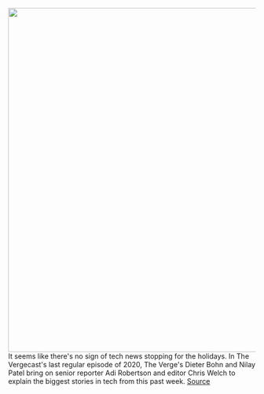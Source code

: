 <img src='https://cdn.vox-cdn.com/thumbor/Qo38GHXIpHoapP4SUKFncGgXJqw=/0x0:2040x1360/1200x800/filters:focal(857x517:1183x843)/cdn.vox-cdn.com/uploads/chorus_image/image/68548236/npatel_201209_4332_0060.0.0.jpg' width='700px' /><br/>
It seems like there's no sign of tech news stopping for the holidays. In The Vergecast's last regular episode of 2020, The Verge's Dieter Bohn and Nilay Patel bring on senior reporter Adi Robertson and editor Chris Welch to explain the biggest stories in tech from this past week.
<a href='https://www.theverge.com/2020/12/18/22188720/vergecast-podcast-google-antitrust-lawsuits-apple-airpods-max-review'> Source <a/>